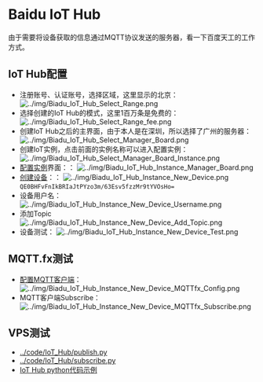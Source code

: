 # Baidu IoT Hub

由于需要将设备获取的信息通过MQTT协议发送的服务器，看一下百度天工的工作方式。

## IoT Hub配置

* 注册账号、认证账号，选择区域，这里显示的北京：
  ![../img/Biadu_IoT_Hub_Select_Range.png](../img/Biadu_IoT_Hub_Select_Range.png)
* 选择创建的IoT Hub的模式，这里1百万条是免费的：
  ![../img/Biadu_IoT_Hub_Select_Range_fee.png](../img/Biadu_IoT_Hub_Select_Range_fee.png)
* 创建IoT Hub之后的主界面，由于本人是在深圳，所以选择了广州的服务器：
  ![../img/Biadu_IoT_Hub_Select_Manager_Board.png](../img/Biadu_IoT_Hub_Select_Manager_Board.png)
* 创建IoT实例，点击前面的实例名称可以进入配置实例：
  ![../img/Biadu_IoT_Hub_Select_Manager_Board_Instance.png](../img/Biadu_IoT_Hub_Select_Manager_Board_Instance.png)
* [配置实例](https://cloud.baidu.com/doc/IOT/Quickstart.html#.E5.88.9B.E5.BB.BA.E5.AE.9E.E4.BE.8B)界面：：
  ![../img/Biadu_IoT_Hub_Instance_Manager_Board.png](../img/Biadu_IoT_Hub_Instance_Manager_Board.png)
* [创建设备](https://cloud.baidu.com/doc/IOT/Quickstart/24.5C.E9.85.8D.E7.BD.AE.E5.AE.9E.E4.BE.8B.html)：：
  ![../img/Biadu_IoT_Hub_Instance_New_Device.png](../img/Biadu_IoT_Hub_Instance_New_Device.png)
  `QE0BHFvFnIkBRIaJtPYzo3m/63Esv5fzzMr9tYVOsHo=`
* 设备用户名：
  ![../img/Biadu_IoT_Hub_Instance_New_Device_Username.png](../img/Biadu_IoT_Hub_Instance_New_Device_Username.png)
* 添加Topic
  ![../img/Biadu_IoT_Hub_Instance_New_Device_Add_Topic.png](../img/Biadu_IoT_Hub_Instance_New_Device_Add_Topic.png)
* 设备测试：
  ![../img/Biadu_IoT_Hub_Instance_New_Device_Test.png](../img/Biadu_IoT_Hub_Instance_New_Device_Test.png)

## MQTT.fx测试

* [配置MQTT客户端](https://cloud.baidu.com/doc/IOT/Quickstart.html#.E9.85.8D.E7.BD.AEMQTT.E5.AE.A2.E6.88.B7.E7.AB.AF)：
  ![../img/Biadu_IoT_Hub_Instance_New_Device_MQTTfx_Config.png](../img/Biadu_IoT_Hub_Instance_New_Device_MQTTfx_Config.png)
* MQTT客户端Subscribe：
  ![../img/Biadu_IoT_Hub_Instance_New_Device_MQTTfx_Subscribe.png](../img/Biadu_IoT_Hub_Instance_New_Device_MQTTfx_Subscribe.png)
  
## VPS测试

* [../code/IoT_Hub/publish.py](../code/IoT_Hub/publish.py)
* [../code/IoT_Hub/subscribe.py](../code/IoT_Hub/subscribe.py)
* [IoT Hub python代码示例](https://cloud.baidu.com/doc/IOT/IOTService.html#.16.E9.B0.78.14.44.44.D9.38.48.96.FF.7C.DA.76.5F)

